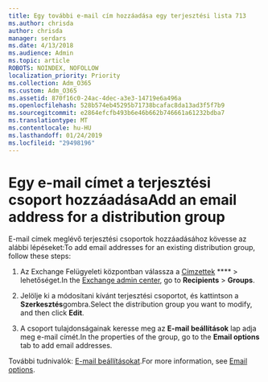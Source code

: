 ```yaml
---
title: Egy további e-mail cím hozzáadása egy terjesztési lista 713
ms.author: chrisda
author: chrisda
manager: serdars
ms.date: 4/13/2018
ms.audience: Admin
ms.topic: article
ROBOTS: NOINDEX, NOFOLLOW
localization_priority: Priority
ms.collection: Adm_O365
ms.custom: Adm_O365
ms.assetid: 870f16c0-24ac-4dec-a3e3-14719e6a496a
ms.openlocfilehash: 528b574eb45295b71738bcafac8da13ad3f5f7b9
ms.sourcegitcommit: e2864efcfb493b6e46b662b746661a61232bdba7
ms.translationtype: MT
ms.contentlocale: hu-HU
ms.lasthandoff: 01/24/2019
ms.locfileid: "29498196"
---
```

# <a name="add-an-email-address-for-a-distribution-group"></a><span data-ttu-id="8aaff-102">Egy e-mail címet a terjesztési csoport hozzáadása</span><span class="sxs-lookup"><span data-stu-id="8aaff-102">Add an email address for a distribution group</span></span>

<span data-ttu-id="8aaff-103">E-mail címek meglévő terjesztési csoportok hozzáadásához kövesse az alábbi lépéseket:</span><span class="sxs-lookup"><span data-stu-id="8aaff-103">To add email addresses for an existing distribution group, follow these steps:</span></span>
  
1. <span data-ttu-id="8aaff-104">Az Exchange Felügyeleti központban válassza a [Címzettek](https://outlook.office365.com/ecp/) \*\*\*\* \> lehetőséget.</span><span class="sxs-lookup"><span data-stu-id="8aaff-104">In the [Exchange admin center](https://outlook.office365.com/ecp/), go to **Recipients** \> **Groups**.</span></span>
    
2. <span data-ttu-id="8aaff-105">Jelölje ki a módosítani kívánt terjesztési csoportot, és kattintson a **Szerkesztés**gombra.</span><span class="sxs-lookup"><span data-stu-id="8aaff-105">Select the distribution group you want to modify, and then click **Edit**.</span></span>
    
3. <span data-ttu-id="8aaff-106">A csoport tulajdonságainak keresse meg az **E-mail beállítások** lap adja meg e-mail címét.</span><span class="sxs-lookup"><span data-stu-id="8aaff-106">In the properties of the group, go to the **Email options** tab to add email addresses.</span></span> 
    
<span data-ttu-id="8aaff-107">További tudnivalók: [E-mail beállításokat](https://technet.microsoft.com/library/bb124513.aspx#emailoptions).</span><span class="sxs-lookup"><span data-stu-id="8aaff-107">For more information, see [Email options](https://technet.microsoft.com/library/bb124513.aspx#emailoptions).</span></span>
  

